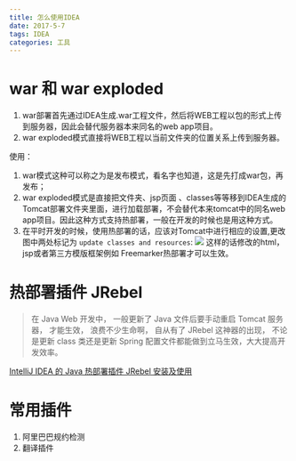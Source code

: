 ```yaml
---
title: 怎么使用IDEA
date: 2017-5-7
tags: IDEA
categories: 工具
---
```

# war 和 war exploded
1. war部署首先通过IDEA生成.war工程文件，然后将WEB工程以包的形式上传到服务器，因此会替代服务器本来同名的web app项目。
2. war exploded模式直接将WEB工程以当前文件夹的位置关系上传到服务器。

<!-- more -->

使用：
1. war模式这种可以称之为是发布模式，看名字也知道，这是先打成war包，再发布；
2. war exploded模式是直接把文件夹、jsp页面 、classes等等移到IDEA生成的Tomcat部署文件夹里面，进行加载部署，不会替代本来tomcat中的同名web app项目。因此这种方式支持热部署，一般在开发的时候也是用这种方式。
3. 在平时开发的时候，使用热部署的话，应该对Tomcat中进行相应的设置,更改图中两处标记为 `update classes and resources`:
![](https://images.morethink.cn/IDEA-update.jpg)
这样的话修改的html，jsp或者第三方模版框架例如 Freemarker热部署才可以生效。

# 热部署插件 JRebel
> 在 Java Web 开发中， 一般更新了 Java 文件后要手动重启 Tomcat 服务器， 才能生效， 浪费不少生命啊， 自从有了 JRebel 这神器的出现， 不论是更新 class 类还是更新 Spring 配置文件都能做到立马生效，大大提高开发效率。

[IntelliJ IDEA 的 Java 热部署插件 JRebel 安装及使用](http://whudoc.qiniudn.com/2016/IntelliJ-IDEA-Tutorial/jrebel-setup.html)

# 常用插件

1. 阿里巴巴规约检测
2. 翻译插件

